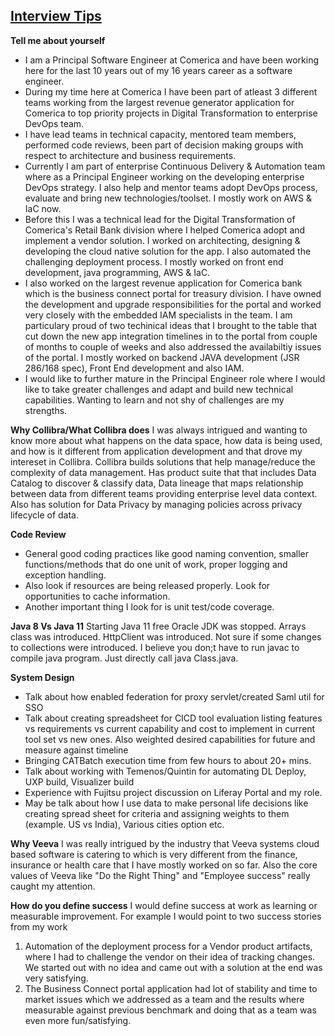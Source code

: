 ## 				**<u>Interview Tips</u>**

**Tell me about yourself**
- I am a Principal Software Engineer at Comerica and have been working here for the last 10 years out of my 16 years career as a software engineer. 
- During my time here at Comerica I have been part of atleast 3 different teams working from the largest revenue generator application for Comerica to top priority projects in Digital Transformation to enterprise DevOps team. 
- I have lead teams in technical capacity, mentored team members, performed code reviews, been part of decision making groups with respect to architecture and business requirements. 
- Currently I am part of enterprise Continuous Delivery & Automation team where as a Principal Engineer working on the developing enterprise DevOps strategy. I also help and mentor teams adopt DevOps process, evaluate and bring new technologies/toolset. I mostly work on AWS & IaC now.
- Before this I was a technical lead for the Digital Transformation of Comerica's Retail Bank division where I helped Comerica adopt and implement a vendor solution. I worked on architecting, designing & developing the cloud native solution for the app. I also automated the challenging deployment process. I mostly worked on front end development, java programming, AWS & IaC. 
- I also worked on the largest revenue application for Comerica bank which is the business connect portal for treasury division. I have owned the development and upgrade responsibilities for the portal and worked very closely with the embedded IAM specialists in the team. I am particulary proud of two techinical ideas that I brought to the table that cut down the new app integration timelines in to the portal from couple of months to couple of weeks and also addressed the availabiltiy issues of the portal. I mostly worked on backend JAVA development (JSR 286/168 spec), Front End development and also IAM.
- I would like to further mature in the Principal Engineer role where I would like to take greater challenges and adapt and build new technical capabilities. Wanting to learn and not shy of challenges are my strengths.

**Why Collibra/What Collibra does**
I was always intrigued and wanting to know more about what happens on the data space, how data is being used, and how is it different from application development and that drove my intereset in Collibra.
Collibra builds solutions that help manage/reduce the complexity of data management.
Has product suite that that includes Data Catalog to discover & classify data, Data lineage that maps relationship between data from different teams providing enterprise level data context. Also has solution for Data Privacy by managing policies across privacy lifecycle of data.

**Code Review**
- General good coding practices like good naming convention, smaller functions/methods that do one unit of work, proper logging and exception handling.
- Also look if resources are being released properly. Look for opportunities to cache information.
- Another important thing I look for is unit test/code coverage.

**Java 8 Vs Java 11**
Starting Java 11 free Oracle JDK was stopped. Arrays class was introduced. HttpClient was introduced. Not sure if some changes to collections were introduced. I believe you don;t have to run javac to compile java program. Just directly call java Class.java.

**System Design**

- Talk about how enabled federation for proxy servlet/created Saml util for SSO
- Talk about creating spreadsheet for CICD tool evaluation listing features vs requirements vs current capability and cost to implement in current tool set vs new ones. Also weighted desired capabilities for future and measure against timeline
- Bringing CATBatch execution time from few hours to about 20+ mins.
- Talk about working with Temenos/Quintin for automating DL Deploy, UXP build, Visualizer build
- Experience with Fujitsu project discussion on Liferay Portal and my role.
- May be talk about how I use data to make personal life decisions like creating spread sheet for criteria and assigning weights to them (example. US vs India), Various cities option etc.



**Why Veeva**
I was really intrigued by the industry that Veeva systems cloud based software is catering to which is very different from the finance, insurance or health care that I have mostly worked on so far. Also the core values of Veeva like "Do the Right Thing" and "Employee success" really caught my attention.

**How do you define success**
I would define success at work as learning or measurable improvement. For example I would point to two success stories from my work 
1. Automation of the deployment process for a Vendor product artifacts, where I had to challenge the vendor on their idea of tracking changes. We started out with no idea and came out with a solution at the end was very satisfying.
2. The Business Connect portal application had lot of stability and time to market issues which we addressed as a team and the results where measurable against previous benchmark and doing that as a team was even more fun/satisfying.
